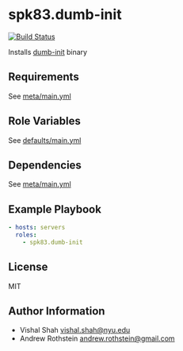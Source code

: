 spk83.dumb-init
===========================
[![Build Status](https://travis-ci.org/spk83/ansible-dumb-init.svg?branch=master)](https://travis-ci.org/spk83/ansible-dumb-init)

Installs [dumb-init](https://github.com/Yelp/dumb-init) binary 

Requirements
------------

See [meta/main.yml](meta/main.yml)

Role Variables
--------------

See [defaults/main.yml](defaults/main.yml)

Dependencies
------------

See [meta/main.yml](meta/main.yml)

Example Playbook
----------------

```yml
- hosts: servers
  roles:
    - spk83.dumb-init
```

License
-------

MIT

Author Information
------------------
* Vishal Shah <vishal.shah@nyu.edu>
* Andrew Rothstein <andrew.rothstein@gmail.com>
